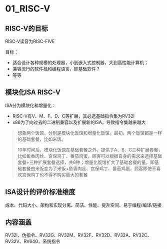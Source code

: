 # 01_RISC-V

## RISC-V的目标

RISC-V读音为RISC-FIVE

目标：

* 适合设计各种规模的处理器，小到嵌入式控制器，大到高性能计算机；
* 兼容流行的软件栈和编程语言，即基础软件？
* 等等

## 模块化ISA RISC-V

ISA分为模块化和增量化：

* RISC-V有V、M、F、D、C等扩展，其必选基础指令集为RV32I
* x86为了向过去的二进制兼容以及扩展新的ISA，导致指令集越来越大

> 想象两个饭馆，分别是模块化饭馆和增量化饭馆。最初，两个饭馆都是一样的基础套餐，比如米饭。
>
> 10年时间后，模块化饭馆在基础套餐之外，提供了A、B、C三种扩展套餐，比如鱼香肉丝、宫保鸡丁、番茄鸡蛋，顾客可以根据自身的需求来选择基础套餐+三种扩展套餐选择，共8种；增量化饭馆扩大了基础套餐的量，即基础套餐由米饭变为了米饭+鱼香肉丝、宫保鸡丁、番茄鸡蛋，顾客即使不喜欢宫保鸡丁也不得不购买量大的套餐

## ISA设计的评价标准维度

成本、代码大小、架构和实现分离、简洁、性能、提升空间、易于编程/编译/链接

## 内容涵盖

RV32I、伪指令、RV32G、RV32M、RV32F、RV32D、RV32A、RV32C、RV32V、RV64G、系统指令
